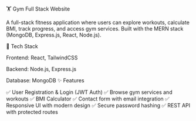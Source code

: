 🏋️ Gym Full Stack Website

A full-stack fitness application where users can explore workouts, calculate BMI, track progress, and access gym services. Built with the MERN stack (MongoDB, Express.js, React, Node.js).

🚀 Tech Stack

Frontend: React, TailwindCSS

Backend: Node.js, Express.js

Database: MongoDB
✨ Features

✅ User Registration & Login (JWT Auth)
✅ Browse gym services and workouts
✅ BMI Calculator
✅ Contact form with email integration
✅ Responsive UI with modern design
✅ Secure password hashing
✅ REST API with protected routes
